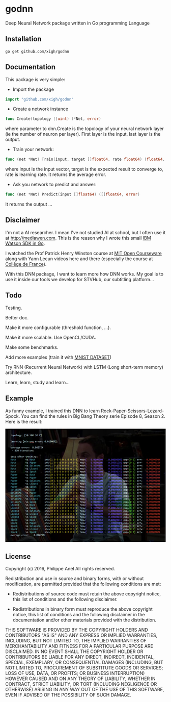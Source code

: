 # godnn
Deep Neural Network package written in Go programming Language

Installation
-----------

	go get github.com/xigh/godnn
	
Documentation
-----------

This package is very simple:

* Import the package

```go
import "github.com/xigh/godnn"
```

* Create a network instance

```go
func Create(topology []uint) (*Net, error)
```

where parameter to dnn.Create is the topology of your neural network layer (ie the number of neuron per layer). First layer is the input, last layer is the output.

* Train your network:

```go
func (net *Net) Train(input, target []float64, rate float64) (float64, error)
```

where input is the input vector, target is the expected result to converge to, rate is learning rate. It returns the average error.

* Ask you network to predict and answer:

```go
func (net *Net) Predict(input []float64) ([]float64, error)
```

It returns the output ...

Disclaimer
-----------

I'm not a AI researcher. I mean I've not studied AI at school, but I often use it at <http://mediawen.com>. This is the reason why I wrote this small [IBM Watson SDK in Go](https://github.com/Mediawen/watson-go-sdk).

I watched the Prof Patrick Henry Winston course at [MIT Open Courseware](http://ocw.mit.edu/courses/electrical-engineering-and-computer-science/6-034-artificial-intelligence-fall-2010/index.htm) along with Yann Lecun videos here and there (especially the course at [Collège de France](http://www.college-de-france.fr/site/yann-lecun/course-2016-02-12-14h30.htm)).

With this DNN package, I want to learn more how DNN works. My goal is to use it inside our tools we develop for STVHub, our subtitling platform...

Todo
-----------

Testing.

Better doc.

Make it more configurable (threshold function, ...).

Make it more scalable. Use OpenCL/CUDA.

Make some benchmarks.

Add more examples (train it with [MNIST DATASET](http://yann.lecun.com/exdb/mnist/))

Try RNN (Recurrent Neural Network) with LSTM (Long short-term memory) architecture.

Learn, learn, study and learn...

Example
-----------

As funny example, I trained this DNN to learn Rock-Paper-Scissors-Lezard-Spock. You can find the rules in Big Bang Theory serie Episode 8, Season 2. Here is the result:

![My image](img/rpsls3.jpg)

License
-----------

Copyright (c) 2016, Philippe Anel
All rights reserved.

Redistribution and use in source and binary forms, with or without
modification, are permitted provided that the following conditions are met:

* Redistributions of source code must retain the above copyright notice, this
  list of conditions and the following disclaimer.

* Redistributions in binary form must reproduce the above copyright notice,
  this list of conditions and the following disclaimer in the documentation
  and/or other materials provided with the distribution.

THIS SOFTWARE IS PROVIDED BY THE COPYRIGHT HOLDERS AND CONTRIBUTORS "AS IS"
AND ANY EXPRESS OR IMPLIED WARRANTIES, INCLUDING, BUT NOT LIMITED TO, THE
IMPLIED WARRANTIES OF MERCHANTABILITY AND FITNESS FOR A PARTICULAR PURPOSE ARE
DISCLAIMED. IN NO EVENT SHALL THE COPYRIGHT HOLDER OR CONTRIBUTORS BE LIABLE
FOR ANY DIRECT, INDIRECT, INCIDENTAL, SPECIAL, EXEMPLARY, OR CONSEQUENTIAL
DAMAGES (INCLUDING, BUT NOT LIMITED TO, PROCUREMENT OF SUBSTITUTE GOODS OR
SERVICES; LOSS OF USE, DATA, OR PROFITS; OR BUSINESS INTERRUPTION) HOWEVER
CAUSED AND ON ANY THEORY OF LIABILITY, WHETHER IN CONTRACT, STRICT LIABILITY,
OR TORT (INCLUDING NEGLIGENCE OR OTHERWISE) ARISING IN ANY WAY OUT OF THE USE
OF THIS SOFTWARE, EVEN IF ADVISED OF THE POSSIBILITY OF SUCH DAMAGE.
